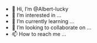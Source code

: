 - 👋 Hi, I’m @Albert-lucky
- 👀 I’m interested in ...
- 🌱 I’m currently learning ...
- 💞️ I’m looking to collaborate on ...
- 📫 How to reach me ...

<!---
Albert-lucky/Albert-lucky is a ✨ special ✨ repository because its `README.md` (this file) appears on your GitHub profile.
You can click the Preview link to take a look at your changes.
--->
